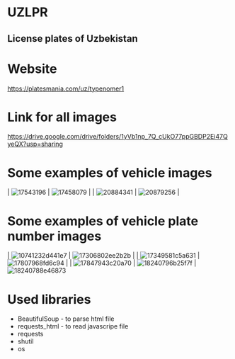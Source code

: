 # UZLPR

## License plates of Uzbekistan

# Website
https://platesmania.com/uz/typenomer1

# Link for all images
https://drive.google.com/drive/folders/1yVb1np_7Q_cUkO77ppGBDP2Ei47QyeQX?usp=sharing

# Some examples of vehicle images
| ![17543196](https://user-images.githubusercontent.com/15974766/218662443-164f1567-9219-4cff-b17f-1a371d43e2a5.jpg)  | ![17458079](https://user-images.githubusercontent.com/15974766/218662487-8aca5355-f7bd-4ef5-9bab-084e94a29c6e.jpg)  |
| ![20884341](https://user-images.githubusercontent.com/15974766/218662534-a19217db-95d8-4b95-bfc9-1e2c87da3d0d.jpg)  | ![20879256](https://user-images.githubusercontent.com/15974766/218662572-50496311-8a65-436f-b711-c172fdf401e8.jpg)  |

# Some examples of vehicle plate number images
| ![10741232d441e7](https://user-images.githubusercontent.com/15974766/218662675-7380488c-fb6d-4dc2-ab4b-6ca51b048e9a.png)  | ![17306802ee2b2b](https://user-images.githubusercontent.com/15974766/218662693-7a807cb6-0fbb-4e1f-9e54-84e5d0b7eb01.png)  |
| ![17349581c5a631](https://user-images.githubusercontent.com/15974766/218662732-2cf9cf18-dd2b-4084-a66d-674b1311c7c2.png)  | ![17807968fd6c94](https://user-images.githubusercontent.com/15974766/218662760-7136baa2-6431-4007-9beb-001051a86895.png)  |
| ![17847943c20a70](https://user-images.githubusercontent.com/15974766/218662839-9d6cb04c-4f1c-477c-aa30-fa5a26a03ccb.png)  | ![18240796b25f7f](https://user-images.githubusercontent.com/15974766/218662872-f5dafd38-4321-43eb-ae85-bc7c03f27b24.png)  |![18240788e46873](https://user-images.githubusercontent.com/15974766/218663464-f6858700-731c-47ff-a70e-f1c9f51e3027.png)


# Used libraries
* BeautifulSoup - to parse html file
* requests_html - to read javascripe file
* requests
* shutil
* os


